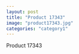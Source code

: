 ```yaml
---
layout: post
title: "Product 17343"
image: "product17343.jpg"
categories: "category1"
---
```

Product 17343
